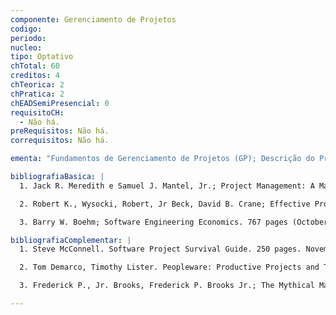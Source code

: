 ```yaml
---
componente: Gerenciamento de Projetos
codigo:  
periodo: 
nucleo:
tipo: Optativo
chTotal: 60
creditos: 4
chTeorica: 2
chPratica: 2
chEADSemiPresencial: 0
requisitoCH:
  - Não há.
preRequisitos: Não há.
correquisitos: Não há.

ementa: "Fundamentos de Gerenciamento de Projetos (GP); Descrição do Processo de GP; Atividades de planejamento e gerenciamento de um processo específico (o RUP, por exemplo); Desenvolvimento de Proposta e Plano de Projeto; Atividade de Iniciação de um Projeto; Atividade de Gerenciamento de Tempo; Atividade de Gerenciamento de Escopo; Atividade de Gerenciamento de Riscos; Fases de Implementação do Projeto; Fases de Implantação; Fase de Finalização do Projeto de Software; Ferramentas de planejamento e gerenciamento; Técnicas para estimativas e coleta de métricas."

bibliografiaBasica: |
  1. Jack R. Meredith e Samuel J. Mantel, Jr.; Project Management: A Managerial Approach, Third Edition, John Wiley & Sons Inc., USA, 1995.

  2. Robert K., Wysocki, Robert, Jr Beck, David B. Crane; Effective Project Management, 2nd Edition. 384 pages. March 2, 2000. John Wiley & Sons. ISBN 0471360287.03 -- Bruce Eckel.

  3. Barry W. Boehm; Software Engineering Economics. 767 pages (October 1981). Prentice Hall.~ISBN 01382212

bibliografiaComplementar: |
  1. Steve McConnell. Software Project Survival Guide. 250 pages. November 1997. Microsoft Press. ISBN 1572316217.

  2. Tom Demarco, Timothy Lister. Peopleware: Productive Projects and Teams. 2nd~edition, February 1, 1999. Dorset House. ISBN 0932633439.

  3. Frederick P., Jr. Brooks, Frederick P. Brooks Jr.; The Mythical Man-Month : Essays on Software Engineering. 336 pages anniversary edition (July 1995). Addison-Wesley Pub Co. ISBN 0201835959.

---
```

